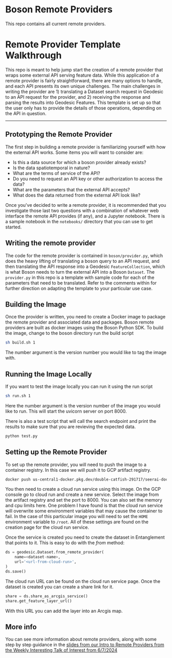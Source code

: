 # Boson Remote Providers

This repo contains all current remote providers. 


# Remote Provider Template Walkthrough
This repo is meant to help jump start the creation of a remote provider that
wraps some external API serving feature data. While this application of a remote provider is
fairly straightforward, there are many options to handle, and each API presents its own
unique challenges. The main challenges in writing the provider are 1) translating a Dataset search
request in Geodesic to an API request for the provider, and 2) receiving the response and parsing the
results into Geodesic Features. This template is set up so that the user only has to provide the
details of those operations, depending on the API in question.

---

## Prototyping the Remote Provider

The first step in building a remote provider is familiarizing yourself with how the external API works. Some items you
will want to consider are:

- Is this a data source for which a boson provider already exists?
- Is the data spatiotemporal in nature?
- What are the terms of service of the API?
- Do you need to request an API key or other authorization to access the data?
- What are the parameters that the external API accepts?
- What does the data returned from the external API look like?

Once you've decided to write a remote provider, it is recommended that you investigate those last two questions
with a combination of whatever web interface the remote API provides (if any), and a Jupyter notebook. There is a sample
notebook in the `notebooks/` directory that you can use to get started.

## Writing the remote provider

The code for the remote provider is contained in `boson/provider.py`, which does the heavy lifting of translating a boson query
to an API request, and then translating the API response into a Geodesic `FeatureCollection`, which is what Boson needs to turn
the external API into a Boson `Dataset`. The `provider.py` in this repo is a template with sample code for each of the parameters that
need to be translated. Refer to the comments within for further direction on adapting the template to your particular use case.

## Building the Image

Once the provider is written, you need to create a Docker image to package the remote provider and associated data and packages.
Boson remote providers are built as docker images using the Boson Python SDK.
To build the image, change to the boson directory run the build script

```bash
sh build.sh 1
```

The number argument is the version number you would like to tag the image with.

## Running the Image Locally

If you want to test the image locally you can run it using the run script

```bash
sh run.sh 1
```

Here the number argument is the version number of the image you would like to run.
This will start the uvicorn server on port 8000.

There is also a test script that will call the search endpoint and print the results to make
sure that you are revieving the expected data.

```bash
python test.py
```

## Setting up the Remote Provider

To set up the remote provider, you will need to push the image to a container registry. In this case
we will push it to GCP artifact registry.

```bash
docker push us-central1-docker.pkg.dev/double-catfish-291717/seerai-docker/images/<image name>:v0.0.1
```

You then need to create a cloud run service using this image. On the GCP console go to cloud run and create a new service.
Select the image from the artifact registry and set the port to 8000. You can also set the memory and cpu limits here.
One problem I have found is that the cloud run service will overwrite some environment variables that may cause the container to fail. In the case of this particular image you will need to set the `HOME`
environment variable to `/root`. All of these settings are found on the creation page for the cloud run service.

Once the service is created you need to create the dataset in Entanglement that points to it. This is easy to do with the _from_ method:

```python
ds = geodesic.Dataset.from_remote_provider(
    name=<dataset-name>,
    url='<url-from-cloud-run>',
)
ds.save()
```

The cloud run URL can be found on the cloud run service page. Once the dataset is created you can
create a share link for it.

```python
share = ds.share_as_arcgis_service()
share.get_feature_layer_url()
```

With this URL you can add the layer into an Arcgis map.

## More info

You can see more information about remote providers, along with some step by step guidance in the [slides from our Intro to Remote Providers
from the Weekly Interesting Talk of Interest from 6/7/2024](https://seerai-my.sharepoint.com/:p:/g/personal/sgilhool_seerai_onmicrosoft_com/ETd3crhrRbtOoS_9W9ciNhoBeejufLu4QZ-i-hdEN2MW8A?e=HpORpB)
